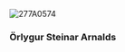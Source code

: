 ![277A0574](https://github.com/user-attachments/assets/e506ba5f-13d1-49e9-8785-a370a1efbca6)
### Örlygur Steinar Arnalds
